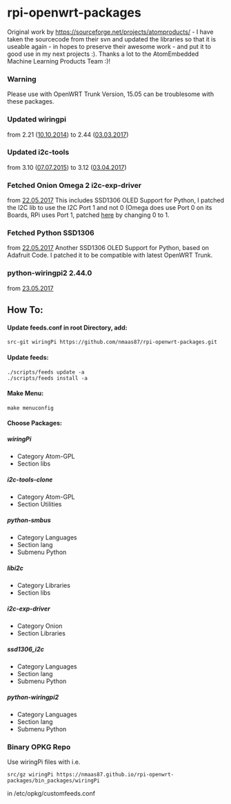 # rpi-openwrt-packages

Original work by https://sourceforge.net/projects/atomproducts/ - I have taken the sourcecode from their svn and updated the libraries so that it is useable again - in hopes to preserve their awesome work - and put it to good use in my next projects :).
Thanks a lot to the AtomEmbedded Machine Learning Products Team :)!

### Warning
Please use with OpenWRT Trunk Version, 15.05 can be troublesome with these packages.

### Updated wiringpi 
from 2.21 ([10.10.2014](https://git.drogon.net/?p=wiringPi;a=commit;h=0a9fdeb29d31609ef834f050bdb8a7a65cd35e2b)) to 2.44 ([03.03.2017](https://git.drogon.net/?p=wiringPi;a=commit;h=96344ff7125182989f98d3be8d111952a8f74e15))

### Updated i2c-tools
from 3.10 ([07.07.2015](https://github.com/groeck/i2c-tools/commit/9726bed900c1e4a46b2c024a43dec987215570be)) to 3.12 ([03.04.2017](https://github.com/groeck/i2c-tools/commit/fe13737567e7733d8cbe587a08ccb7af5ff8ee8e))

### Fetched Onion Omega 2 i2c-exp-driver
from [22.05.2017](https://github.com/OnionIoT/OpenWRT-Packages/commit/6ef97880bf5a33936a6c73e3b0c249319b4cc648)
This includes SSD1306 OLED Support for Python, I patched the I2C lib to use the I2C Port 1 and not 0 (Omega does use Port 0 on its Boards, RPi uses Port 1, patched [here](https://github.com/nmaas87/rpi-openwrt-packages/blob/master/src/i2c-exp-driver/include/onion-i2c.h#L29) by changing 0 to 1. 

### Fetched Python SSD1306
from [22.05.2017](https://github.com/polkabana/bsb_ssd1306_i2c)
Another SSD1306 OLED Support for Python, based on Adafruit Code. I patched it to be compatible with latest OpenWRT Trunk.

### python-wiringpi2 2.44.0
from [23.05.2017](https://pypi.python.org/pypi/wiringpi)


## How To:

#### Update feeds.conf in root Directory, add:
```
src-git wiringPi https://github.com/nmaas87/rpi-openwrt-packages.git
```

#### Update feeds:
```
./scripts/feeds update -a
./scripts/feeds install -a
```

#### Make Menu:
```
make menuconfig
```

#### Choose Packages:

##### wiringPi
- Category Atom-GPL
- Section libs

##### i2c-tools-clone
- Category Atom-GPL
- Section Utilities

##### python-smbus
- Category Languages
- Section lang
- Submenu Python

##### libi2c
- Category Libraries
- Section libs

##### i2c-exp-driver
- Category Onion
- Section Libraries

##### ssd1306_i2c
- Category Languages
- Section lang
- Submenu Python

##### python-wiringpi2
- Category Languages
- Section lang
- Submenu Python


### Binary OPKG Repo

Use wiringPi files with i.e.
```
src/gz wiringPi https://nmaas87.github.io/rpi-openwrt-packages/bin_packages/wiringPi
```
in /etc/opkg/customfeeds.conf
